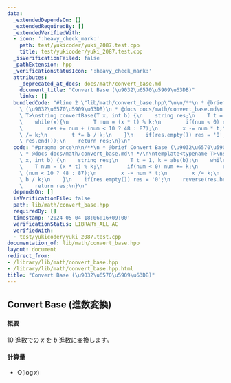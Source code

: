 ```yaml
---
data:
  _extendedDependsOn: []
  _extendedRequiredBy: []
  _extendedVerifiedWith:
  - icon: ':heavy_check_mark:'
    path: test/yukicoder/yuki_2087.test.cpp
    title: test/yukicoder/yuki_2087.test.cpp
  _isVerificationFailed: false
  _pathExtension: hpp
  _verificationStatusIcon: ':heavy_check_mark:'
  attributes:
    _deprecated_at_docs: docs/math/convert_base.md
    document_title: "Convert Base (\u9032\u6570\u5909\u63DB)"
    links: []
  bundledCode: "#line 2 \"lib/math/convert_base.hpp\"\n\n/**\n * @brief Convert Base\
    \ (\u9032\u6570\u5909\u63DB)\n * @docs docs/math/convert_base.md\n */\n\ntemplate<typename\
    \ T>\nstring convertBase(T x, int b) {\n    string res;\n    T t = 1, k = abs(b);\n\
    \    while(x){\n        T num = (x * t) % k;\n        if(num < 0) num += k;\n\
    \        res += num + (num < 10 ? 48 : 87);\n        x -= num * t;\n        x\
    \ /= k;\n        t *= b / k;\n    }\n    if(res.empty()) res = '0';\n    reverse(res.begin(),\
    \ res.end());\n    return res;\n}\n"
  code: "#pragma once\n\n/**\n * @brief Convert Base (\u9032\u6570\u5909\u63DB)\n\
    \ * @docs docs/math/convert_base.md\n */\n\ntemplate<typename T>\nstring convertBase(T\
    \ x, int b) {\n    string res;\n    T t = 1, k = abs(b);\n    while(x){\n    \
    \    T num = (x * t) % k;\n        if(num < 0) num += k;\n        res += num +\
    \ (num < 10 ? 48 : 87);\n        x -= num * t;\n        x /= k;\n        t *=\
    \ b / k;\n    }\n    if(res.empty()) res = '0';\n    reverse(res.begin(), res.end());\n\
    \    return res;\n}\n"
  dependsOn: []
  isVerificationFile: false
  path: lib/math/convert_base.hpp
  requiredBy: []
  timestamp: '2024-05-04 18:06:16+09:00'
  verificationStatus: LIBRARY_ALL_AC
  verifiedWith:
  - test/yukicoder/yuki_2087.test.cpp
documentation_of: lib/math/convert_base.hpp
layout: document
redirect_from:
- /library/lib/math/convert_base.hpp
- /library/lib/math/convert_base.hpp.html
title: "Convert Base (\u9032\u6570\u5909\u63DB)"
---
```

## Convert Base (進数変換)

#### 概要

10 進数での $x$ を $b$ 進数に変換します。

#### 計算量

- $\mathrm{O}(\log x)$